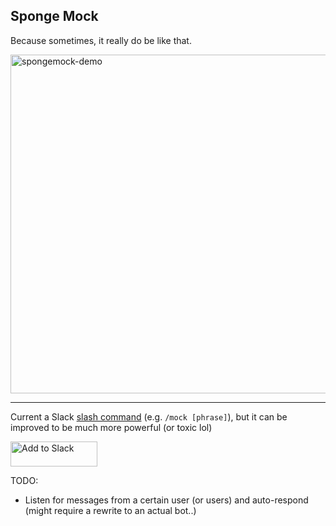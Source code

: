 ## Sponge Mock

Because sometimes, it really do be like that.

<img width="542" alt="spongemock-demo" src="https://user-images.githubusercontent.com/8808097/56978339-dc50bf80-6b3c-11e9-8ab0-4aac98fbf74d.png">

---

Current a Slack [slash command](https://api.slack.com/slash-commands) (e.g. `/mock [phrase]`), but it can be improved to be much more powerful (or toxic lol)

<a href="https://slack.com/oauth/authorize?client_id=112199353313.621919872980&scope=commands"><img alt="Add to Slack" height="40" width="139" src="https://platform.slack-edge.com/img/add_to_slack.png" srcset="https://platform.slack-edge.com/img/add_to_slack.png 1x, https://platform.slack-edge.com/img/add_to_slack@2x.png 2x"></a>

TODO:
- Listen for messages from a certain user (or users) and auto-respond (might require a rewrite to an actual bot..)